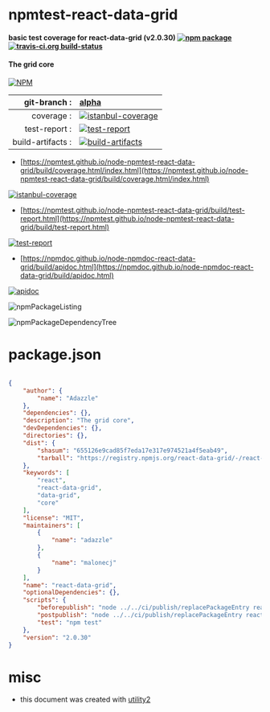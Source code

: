# npmtest-react-data-grid

#### basic test coverage for  react-data-grid (v2.0.30)  [![npm package](https://img.shields.io/npm/v/npmtest-react-data-grid.svg?style=flat-square)](https://www.npmjs.org/package/npmtest-react-data-grid) [![travis-ci.org build-status](https://api.travis-ci.org/npmtest/node-npmtest-react-data-grid.svg)](https://travis-ci.org/npmtest/node-npmtest-react-data-grid)

#### The grid core

[![NPM](https://nodei.co/npm/react-data-grid.png?downloads=true&downloadRank=true&stars=true)](https://www.npmjs.com/package/react-data-grid)

| git-branch : | [alpha](https://github.com/npmtest/node-npmtest-react-data-grid/tree/alpha)|
|--:|:--|
| coverage : | [![istanbul-coverage](https://npmtest.github.io/node-npmtest-react-data-grid/build/coverage.badge.svg)](https://npmtest.github.io/node-npmtest-react-data-grid/build/coverage.html/index.html)|
| test-report : | [![test-report](https://npmtest.github.io/node-npmtest-react-data-grid/build/test-report.badge.svg)](https://npmtest.github.io/node-npmtest-react-data-grid/build/test-report.html)|
| build-artifacts : | [![build-artifacts](https://npmtest.github.io/node-npmtest-react-data-grid/glyphicons_144_folder_open.png)](https://github.com/npmtest/node-npmtest-react-data-grid/tree/gh-pages/build)|

- [https://npmtest.github.io/node-npmtest-react-data-grid/build/coverage.html/index.html](https://npmtest.github.io/node-npmtest-react-data-grid/build/coverage.html/index.html)

[![istanbul-coverage](https://npmtest.github.io/node-npmtest-react-data-grid/build/screenCapture.buildCi.browser.%252Ftmp%252Fbuild%252Fcoverage.lib.html.png)](https://npmtest.github.io/node-npmtest-react-data-grid/build/coverage.html/index.html)

- [https://npmtest.github.io/node-npmtest-react-data-grid/build/test-report.html](https://npmtest.github.io/node-npmtest-react-data-grid/build/test-report.html)

[![test-report](https://npmtest.github.io/node-npmtest-react-data-grid/build/screenCapture.buildCi.browser.%252Ftmp%252Fbuild%252Ftest-report.html.png)](https://npmtest.github.io/node-npmtest-react-data-grid/build/test-report.html)

- [https://npmdoc.github.io/node-npmdoc-react-data-grid/build/apidoc.html](https://npmdoc.github.io/node-npmdoc-react-data-grid/build/apidoc.html)

[![apidoc](https://npmdoc.github.io/node-npmdoc-react-data-grid/build/screenCapture.buildCi.browser.%252Ftmp%252Fbuild%252Fapidoc.html.png)](https://npmdoc.github.io/node-npmdoc-react-data-grid/build/apidoc.html)

![npmPackageListing](https://npmtest.github.io/node-npmtest-react-data-grid/build/screenCapture.npmPackageListing.svg)

![npmPackageDependencyTree](https://npmtest.github.io/node-npmtest-react-data-grid/build/screenCapture.npmPackageDependencyTree.svg)



# package.json

```json

{
    "author": {
        "name": "Adazzle"
    },
    "dependencies": {},
    "description": "The grid core",
    "devDependencies": {},
    "directories": {},
    "dist": {
        "shasum": "655126e9cad85f7eda17e317e974521a4f5eab49",
        "tarball": "https://registry.npmjs.org/react-data-grid/-/react-data-grid-2.0.30.tgz"
    },
    "keywords": [
        "react",
        "react-data-grid",
        "data-grid",
        "core"
    ],
    "license": "MIT",
    "maintainers": [
        {
            "name": "adazzle"
        },
        {
            "name": "malonecj"
        }
    ],
    "name": "react-data-grid",
    "optionalDependencies": {},
    "scripts": {
        "beforepublish": "node ../../ci/publish/replacePackageEntry react-data-grid true",
        "postpublish": "node ../../ci/publish/replacePackageEntry react-data-grid",
        "test": "npm test"
    },
    "version": "2.0.30"
}
```



# misc
- this document was created with [utility2](https://github.com/kaizhu256/node-utility2)
